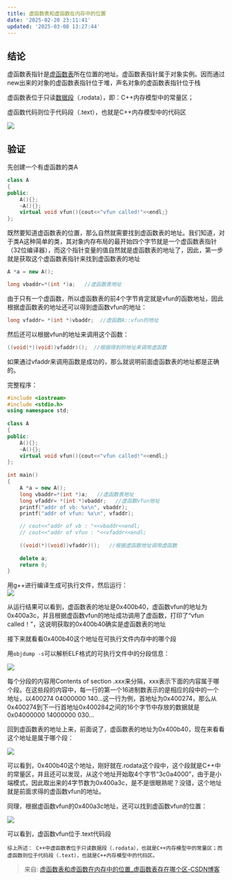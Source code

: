 ```yaml
---
title: 虚函数表和虚函数在内存中的位置
date: '2025-02-20 23:11:41'
updated: '2025-03-08 13:27:44'
---
```

## 结论
虚函数表指针是[虚函数表](https://so.csdn.net/so/search?q=%E8%99%9A%E5%87%BD%E6%95%B0%E8%A1%A8&spm=1001.2101.3001.7020)所在位置的地址。虚函数表指针属于对象实例。因而通过new出来的对象的虚函数表指针位于堆，声名对象的虚函数表指针位于栈

虚函数表位于只读[数据段](https://so.csdn.net/so/search?q=%E6%95%B0%E6%8D%AE%E6%AE%B5&spm=1001.2101.3001.7020)（.rodata），即：C++内存模型中的常量区；

虚函数代码则位于代码段（.text），也就是C++内存模型中的代码区

![](/images/1539d1ac475fb4b68f129067a57a9df2.png)

## 验证
先创建一个有虚函数的类A

```cpp
class A
{
public:
	A(){};
	~A(){};
	virtual void vfun(){cout<<"vfun called!"<<endl;}
};
```

既然要知道虚函数表的位置，那么自然就需要找到虚函数表的地址。我们知道，对于类A这种简单的类，其对象内存布局的最开始四个字节就是一个虚函数表指针（32位编译器），而这个指针变量的值自然就是虚函数表的地址了，因此，第一步就是获取这个虚函数表指针来找到虚函数表的地址

```cpp
A *a = new A();

long vbaddr=*(int *)a;   //虚函数表地址
```

由于只有一个虚函数，所以虚函数表的前4个字节肯定就是vfun的函数地址，因此根据虚函数表的地址还可以得到虚函数vfun的地址：

```cpp
long vfaddr= *(int *)vbaddr;  //虚函数A::vfun的地址
```

然后还可以根据vfun的地址来调用这个函数：

```cpp
((void(*)(void))vfaddr)();  //根据得到的地址来调用虚函数
```

如果通过vfaddr来调用函数是成功的，那么就说明前面虚函数表的地址都是正确的。

完整程序：

```cpp
#include <iostream>
#include <stdio.h>
using namespace std;
 
class A
{
public:
	A(){};
	~A(){};
	virtual void vfun(){cout<<"vfun called!"<<endl;}
};
 
int main()
{
	A *a = new A();
	long vbaddr=*(int *)a;   //虚函数表地址
	long vfaddr= *(int *)vbaddr;   //虚函数vfun地址
    printf("addr of vb: %x\n", vbaddr);
    printf("addr of vfun: %x\n", vfaddr);

	// cout<<"addr of vb : "<<vbaddr<<endl;
	// cout<<"addr of vfun : "<<vfaddr<<endl;
	
	((void(*)(void))vfaddr)();   //根据虚函数地址调用虚函数
 
	delete a;
	return 0;
}
```

用g++进行编译生成可执行文件，然后运行：  
![](/images/cb89fafb51761962a4fc8c9ea2409b48.png)

从运行结果可以看到，虚函数表的地址是0x400b40，虚函数vfun的地址为0x400a3c，并且根据虚函数vfun的地址成功调用了虚函数，打印了“vfun called！”，这说明获取的0x400b40确实是虚函数表的地址

接下来就看看0x400b40这个地址在可执行文件内存中的哪个段

用`objdump -s`可以解析ELF格式的可执行文件中的分段信息：

![](/images/d3639ddecdc59439cf3f35c9c9ebbe8b.png)

每个分段的内容用Contents of section .xxx来分隔，xxx表示下面的内容属于哪个段。在这些段的内容中，每一行的第一个16进制数表示的是相应的段中的一个地址，以400274 04000000 140…这一行为例，首地址为0x400274，那么从0x400274到下一行首地址0x400284之间的16个字节中存放的数据就是0x04000000 14000000 030…

回到虚函数表的地址上来，前面说了，虚函数表的地址为0x400b40，现在来看看这个地址是属于哪个段：

![](/images/3ea246c9cf85f2cd642b53dda68997c5.png)

可以看到，0x400b40这个地址，刚好就在.rodata这个段中，这个段就是C++中的常量区，并且还可以发现，从这个地址开始取4个字节“3c0a4000”，由于是小端模式，因此取出来的4字节数为0x400a3c，是不是很眼熟呢？没错，这个地址就是前面求得的虚函数vfun的地址。

同理，根据虚函数vfun的0x400a3c地址，还可以找到虚函数vfun的位置：

![](/images/e4f9d596a949cb1cc896b5f304653c52.png)

可以看到，虚函数vfun位于.text代码段

`综上所述： C++中虚函数表位于只读数据段（.rodata），也就是C++内存模型中的常量区；而虚函数则位于代码段（.text），也就是C++内存模型中的代码区。`  


> 来自: [虚函数表和虚函数在内存中的位置_虚函数表存在哪个区-CSDN博客](https://blog.csdn.net/qq_56044032/article/details/134742032?spm=1001.2101.3001.6650.1&utm_medium=distribute.pc_relevant.none-task-blog-2%7Edefault%7EBlogCommendFromBaidu%7ERate-1-134742032-blog-115101870.235%5Ev43%5Epc_blog_bottom_relevance_base6&depth_1-utm_source=distribute.pc_relevant.none-task-blog-2%7Edefault%7EBlogCommendFromBaidu%7ERate-1-134742032-blog-115101870.235%5Ev43%5Epc_blog_bottom_relevance_base6&utm_relevant_index=2)
>

